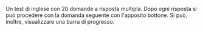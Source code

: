 Un test di inglese con 20 domande a risposta multipla. 
Dopo ogni risposta si può procedere con la domanda seguente con l'apposito bottone.
Si può, inoltre, visualizzare una barra di progresso.
